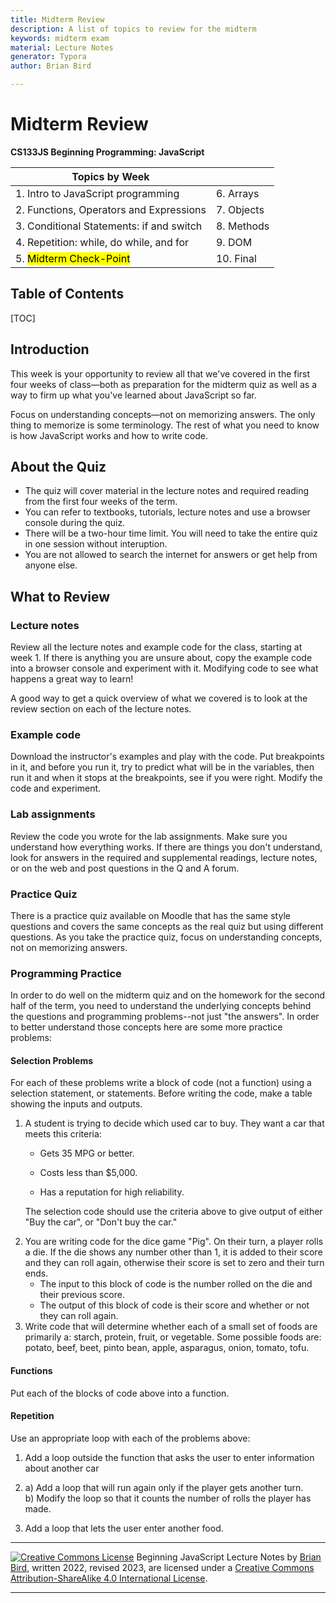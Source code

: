 ```yaml
---
title: Midterm Review
description: A list of topics to review for the midterm
keywords: midterm exam
material: Lecture Notes
generator: Typora
author: Brian Bird

---
```


<h1>Midterm Review</h1>

**CS133JS Beginning Programming: JavaScript**

| Topics by Week                           |            |
| ---------------------------------------- | ---------- |
| 1. Intro to JavaScript programming       | 6. Arrays  |
| 2. Functions, Operators and Expressions  | 7. Objects |
| 3. Conditional Statements: if and switch | 8. Methods |
| 4. Repetition: while, do while, and for  | 9. DOM     |
| 5. <mark>Midterm Check-Point</mark>      | 10. Final  |



<h2>Table of Contents</h2>

[TOC]

## Introduction

This week is your opportunity to review all that we've covered in the first four weeks of class&mdash;both as preparation for the midterm quiz as well as a way to firm up what you've learned about JavaScript so far.

Focus on understanding concepts&mdash;not on memorizing answers. The only thing to memorize is some terminology. The rest of what you need to know is how JavaScript works and how to write code.



## About the Quiz

- The quiz will cover material in the lecture notes and required reading from the first four weeks of the term.
- You can refer to textbooks, tutorials, lecture notes and use a browser console during the quiz.
- There will be a two-hour time limit. You will need to take the entire quiz in one session without interuption.
- You are not allowed to search the internet for answers or get help from anyone else.



## What to Review

### Lecture notes

Review all the lecture notes and example code for the class, starting at week 1. If there is anything you are unsure about, copy the example code into a browser console and experiment with it. Modifying code to see what happens a great way to learn!

A good way to get a quick overview of what we covered is to look at the review section on each of the lecture notes.

### Example code

Download the instructor's examples and play with the code. Put breakpoints in it, and before you run it, try to predict what will be in the variables, then run it and when it stops at the breakpoints, see if you were right. Modify the code and experiment.

### Lab assignments

Review the code you wrote for the lab assignments. Make sure you understand how everything works. If there are things you don't understand, look for answers in the required and supplemental readings, lecture notes, or on the web and post questions in the Q and A forum.

### Practice Quiz

There is a practice quiz available on Moodle that has the same style questions and covers the same concepts as the real quiz but using different questions. As you take the practice quiz, focus on understanding concepts, not on memorizing answers.

### Programming Practice

In order to do well on the midterm quiz and on the homework for the second half of the term, you need to understand the underlying concepts behind the questions and programming problems--not just "the answers". In order to better understand those concepts here are some more practice problems:

#### Selection Problems

For each of these problems write a block of code (not a function) using a selection statement, or statements. Before writing the code, make a table showing the inputs and outputs.

1) A student is trying to decide which used car to buy. They want a car that meets this criteria:

   - Gets 35 MPG or better.

   - Costs less than $5,000.

   - Has a reputation for high reliability.

   The selection code should use the criteria above to give output of either "Buy the car", or "Don't buy the car."

2. You are writing code for the dice game "Pig". On their turn, a player rolls a die. If the die shows any number other than 1, it is added to their score and they can roll again, otherwise their score is set to zero and their turn ends.
   - The input to this block of code is the number rolled on the die and their previous score.
   - The output of this block of code is their score and whether or not they can roll again.
3. Write code that will determine whether each of a small set of foods are primarily a: starch, protein, fruit, or vegetable. Some possible foods are: potato, beef, beet, pinto bean, apple, asparagus, onion, tomato, tofu.

#### Functions

Put each of the blocks of code above into a function.

#### Repetition

Use an appropriate loop with each of the problems above:

1. Add a loop outside the function that asks the user to enter information about another car

2. a) Add a loop that will run again only if the player gets another turn.  
   b) Modify the loop so that it counts the number of rolls the player has made.

3. Add a loop that lets the user enter another food.

   

------

[![Creative Commons License](https://i.creativecommons.org/l/by-sa/4.0/88x31.png)](http://creativecommons.org/licenses/by-sa/4.0/) Beginning JavaScript Lecture Notes by [Brian Bird](https://profbird.dev), written <time>2022</time>, revised 2023, are licensed under a [Creative Commons Attribution-ShareAlike 4.0 International License](http://creativecommons.org/licenses/by-sa/4.0/). 

------------

